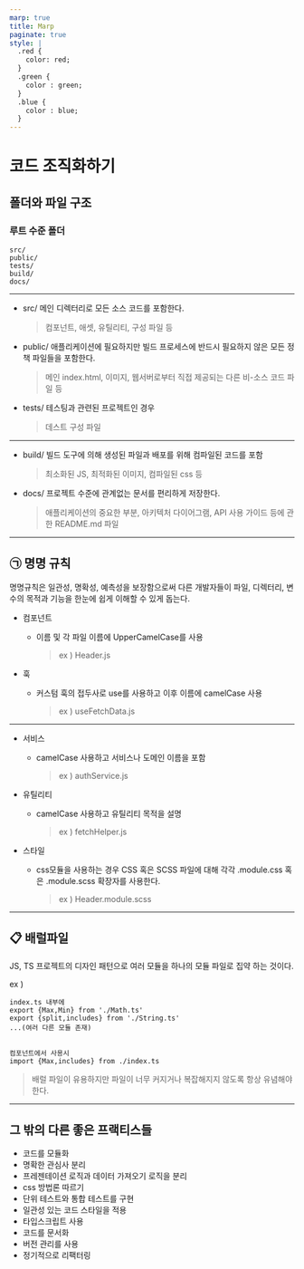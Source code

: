 ```yaml
---
marp: true
title: Marp
paginate: true
style: |
  .red {
    color: red;
  }
  .green {
    color : green;
  }
  .blue {
    color : blue;
  }
---
```


# 코드 조직화하기

## 폴더와 파일 구조

### 루트 수준 폴더

```
src/
public/
tests/
build/
docs/
```

---

- src/
  메인 디렉터리로 모든 소스 코드를 포함한다.

  > 컴포넌트, 애셋, 유틸리티, 구성 파일 등

- public/
  애플리케이션에 필요하지만 빌드 프로세스에 반드시 필요하지 않은 모든 정책 파일들을 포함한다.

  > 메인 index.html, 이미지, 웹서버로부터 직접 제공되는 다른 비-소스 코드 파일 등

- tests/
  테스팅과 관련된 프로젝트인 경우
  > 데스트 구성 파일

---

- build/
  빌드 도구에 의해 생성된 파일과 배포를 위해 컴파일된 코드를 포함

  > 최소화된 JS, 최적화된 이미지, 컴파일된 css 등

- docs/
  프로젝트 수준에 관계없는 문서를 편리하게 저장한다.
  > 애플리케이션의 중요한 부분, 아키텍처 다이어그램, API 사용 가이드 등에 관한 README.md 파일

---

## ㉠ 명명 규칙

명명규칙은 일관성, 명확성, 예측성을 보장함으로써 다른 개발자들이 파일, 디렉터리, 변수의 목적과 기능을 한눈에 <span class="red">쉽게 이해</span>할 수 있게 돕는다.

- 컴포넌트

  - 이름 및 각 파일 이름에 UpperCamelCase를 사용
    > ex ) Header.js

- 훅
  - 커스텀 훅의 접두사로 use를 사용하고 이후 이름에 camelCase 사용
    > ex ) useFetchData.js

---

- 서비스

  - camelCase 사용하고 서비스나 도메인 이름을 포함
    > ex ) authService.js

- 유틸리티

  - camelCase 사용하고 유틸리티 목적을 설명
    > ex ) fetchHelper.js

- 스타일
  - css모듈을 사용하는 경우 CSS 혹은 SCSS 파일에 대해 각각 .module.css 혹은 .module.scss 확장자를 사용한다.
    > ex ) Header.module.scss

---

## 📋 배럴파일

JS, TS 프로젝트의 디자인 패턴으로 여러 모듈을 <span class="red">하나의 모듈 파일</span>로 집약 하는 것이다.

ex )

```
index.ts 내부에
export {Max,Min} from './Math.ts'
export {split,includes} from './String.ts'
...(여러 다른 모듈 존재)


컴포넌트에서 사용시
import {Max,includes} from ./index.ts
```

> 배럴 파일이 유용하지만 <span class="red">파일이 너무 커지거나 복잡해지지 않도록 항상 유념</span>해야한다.

---

## 그 밖의 다른 좋은 프랙티스들

- 코드를 모듈화
- 명확한 관심사 분리
- 프레젠테이션 로직과 데이터 가져오기 로직을 분리
- css 방법론 따르기
- 단위 테스트와 통합 테스트를 구현
- 일관성 있는 코드 스타일을 적용
- 타입스크립트 사용
- 코드를 문서화
- 버전 관리를 사용
- 정기적으로 리팩터링
